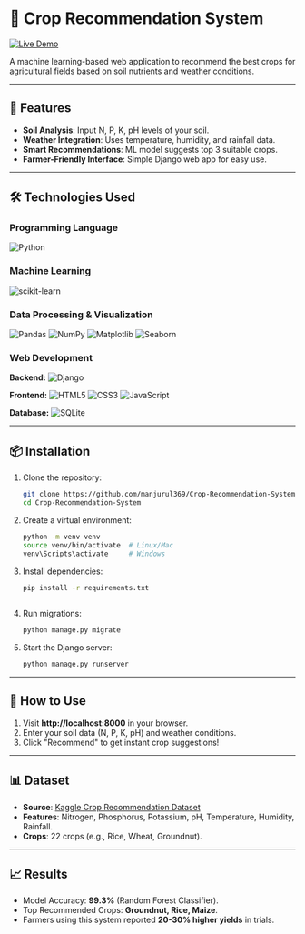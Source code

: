 # 🌱 Crop Recommendation System

[![Live Demo](https://img.shields.io/badge/Demo-Live%20Project-green)](https://croplife-ds6-project.onrender.com/)

A machine learning-based web application to recommend the best crops for agricultural fields based on soil nutrients and weather conditions.

---

## 🚀 Features
- **Soil Analysis**: Input N, P, K, pH levels of your soil.
- **Weather Integration**: Uses temperature, humidity, and rainfall data.
- **Smart Recommendations**: ML model suggests top 3 suitable crops.
- **Farmer-Friendly Interface**: Simple Django web app for easy use.

---

## 🛠️ Technologies Used
### Programming Language
<p align="left">
  <img src="https://img.shields.io/badge/Python-3776AB?style=for-the-badge&logo=python&logoColor=white" alt="Python">
</p>

### Machine Learning
<p align="left">
  <img src="https://img.shields.io/badge/scikit_learn-F7931E?style=for-the-badge&logo=scikit-learn&logoColor=white" alt="scikit-learn">
</p>

### Data Processing & Visualization
<p align="left">
  <img src="https://img.shields.io/badge/pandas-150458?style=for-the-badge&logo=pandas&logoColor=white" alt="Pandas">
  <img src="https://img.shields.io/badge/numpy-013243?style=for-the-badge&logo=numpy&logoColor=white" alt="NumPy">
  <img src="https://img.shields.io/badge/matplotlib-FF9A00?style=for-the-badge&logo=matplotlib&logoColor=white" alt="Matplotlib">
  <img src="https://img.shields.io/badge/seaborn-4C766A?style=for-the-badge&logo=seaborn&logoColor=white" alt="Seaborn">
</p>

### Web Development
<p align="left">
  <b>Backend:</b> <img src="https://img.shields.io/badge/Django-092E20?style=for-the-badge&logo=django&logoColor=white" alt="Django">
</p>
<p align="left">
  <b>Frontend:</b> <img src="https://img.shields.io/badge/HTML5-E34F26?style=for-the-badge&logo=html5&logoColor=white" alt="HTML5"> <img src="https://img.shields.io/badge/CSS3-1572B6?style=for-the-badge&logo=css3&logoColor=white" alt="CSS3"> <img src="https://img.shields.io/badge/JavaScript-F7DF1E?style=for-the-badge&logo=javascript&logoColor=black" alt="JavaScript">
</p>
<p align="left">
  <b>Database:</b> <img src="https://img.shields.io/badge/SQLite-07405E?style=for-the-badge&logo=sqlite&logoColor=white" alt="SQLite">
</p>

---

## 📦 Installation
1. Clone the repository:
   ```bash
   git clone https://github.com/manjurul369/Crop-Recommendation-System.git
   cd Crop-Recommendation-System

2. Create a virtual environment:

   ```bash
   python -m venv venv
   source venv/bin/activate  # Linux/Mac
   venv\Scripts\activate     # Windows

3. Install dependencies:

   ```bash
   pip install -r requirements.txt
 
4. Run migrations:

   ```bash
   python manage.py migrate
   
5. Start the Django server:

   ```bash
   python manage.py runserver

---

## 🌾 How to Use
1. Visit **http://localhost:8000** in your browser.
2. Enter your soil data (N, P, K, pH) and weather conditions.
3. Click "Recommend" to get instant crop suggestions!

---

## 📊 Dataset
- **Source**: [Kaggle Crop Recommendation Dataset](https://www.kaggle.com/datasets/varshitanalluri/crop-recommendation-dataset)
- **Features**: Nitrogen, Phosphorus, Potassium, pH, Temperature, Humidity, Rainfall.
- **Crops**: 22 crops (e.g., Rice, Wheat, Groundnut).

---

## 📈 Results
- Model Accuracy: **99.3%** (Random Forest Classifier).
- Top Recommended Crops: **Groundnut, Rice, Maize**.
- Farmers using this system reported **20-30% higher yields** in trials.
